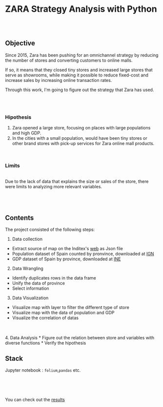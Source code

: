 # ZARA Strategy Analysis with Python


<br/>
<br/>

## Objective


Since 2015, Zara has been pushing for an omnichannel strategy by reducing the number of stores and converting customers to online malls.

If so, it means that they closed tiny stores and increased large stores that serve as showrooms, while making it possible to reduce fixed-cost and increase sales by increasing online transaction rates.

Through this work, I'm going to figure out the strategy that Zara has used.

<br/><br/>
### Hipothesis
1. Zara opened a large store, focusing on places with large populations and high GDP.<br/>
2. In the cities with a small population, would have been tiny stores or other brand stores with pick-up services for Zara online mall products.
<br/>

### Limits 

<br/>
Due to the lack of data that explains the size or sales of the store, there were limits to analyzing more relevant variables.

<br/>
<br/>

<br/>
<br/>

## Contents

The project consisted of the following steps:

1. Data collection
  * Extract source of map on the Inditex's [web](https://www.inditex.com/es/quienes-somos/inditex-en-el-mundo?p_p_id=mapsportlet_WAR_mapsportlet&p_p_lifecycle=2&p_p_state=normal&p_p_mode=view&p_p_resource_id=getTiendasByPaisAndIdCadena&p_p_cacheability=cacheLevelPage&p_p_col_id=column-1&p_p_col_count=1&idPais=11&idCadena=1) as Json file
  * Population dataset of Spain counted by pronvince, downloaded at [IGN](https://www.ign.es/web/ign/portal/rcc-nomenclator-nacional)
  * GDP dataset of Spain by province, downloaded at [INE](https://www.ine.es/jaxi/Datos.htm?path=/t35/p010/rev19/&file=02001.px)
 
2. Data Wrangling
  * Identify duplicates rows in the data frame
  * Unify the data of province
  * Select information

3. Data Visualization
  * Visualize map with layer to filter the different type of store
  * Visualize map with the data of population and GDP
  * Visualize the correlation of datas
<br/>
<br/>
4. Data Analysis
  * Figure out the relation between store and variables with diverse functions
  * Verify the hipothesis



## Stack

Jupyter notebook : ```folium```,```pandas``` etc.

<br/>
<br/>
<br/>

You can check out the [results](https://github.com/E-Song330/Seoul-Public-Bike-Real-Time-Map/blob/3ec6870c00652b1bf99bc60feaee320ac60b373a/Seoul%20Public%20Bike%20Real-time%20Map.md)

